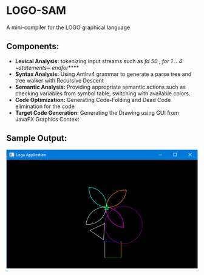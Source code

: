 # LOGO-SAM

A mini-compiler for the LOGO graphical language

## Components:

- **Lexical Analysis:** tokenizing input streams such as *fd 50* , *for 1 .. 4 ~statements~ endfor***** 
- **Syntax Analysis:** Using Antlrv4 grammar to generate a parse tree and tree walker with Recursive Descent
- **Semantic Analysis:** Providing appropriate semantic actions such as checking variables from symbol table, switching with available colors.
- **Code Optimization:**  Generating Code-Folding and Dead Code elimination for the code
- **Target Code Generation**: Generating the Drawing using GUI from JavaFX Graphics Context

## Sample Output:

![](logo_pic.png)